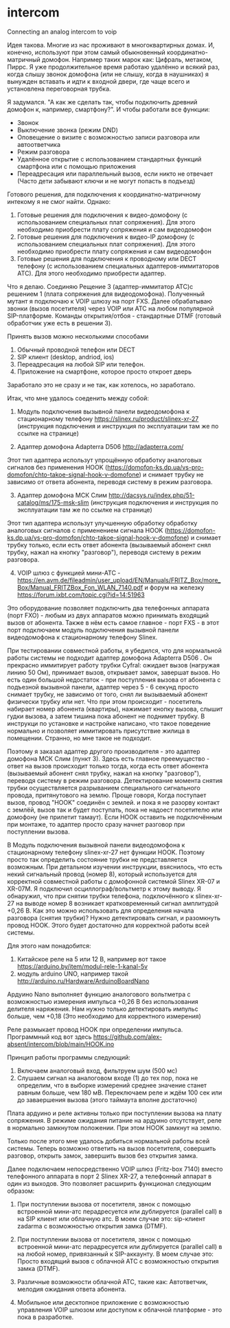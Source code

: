 # intercom
Connecting an analog intercom to voip

Идея такова.
Многие из нас проживают в многоквартирных домах. И, конечно, используют при этом самый обыкновенный
координатно-матричный домофон. Например таких марок как: Цифраль, метаком, Пиррс. 
Я уже продолжительное время работаю удалённо и всякий раз, когда слышу звонок домофона (или не слышу, когда в наушниках) я вынужден вставать и идти к входной двери, где чаще всего и установлена переговорная трубка.

Я задумался. "А как же сделать так, чтобы подключить древний домофон к, например, смартфону?". И чтобы работали все функции:

- Звонок
- Выключение звонка (режим DND)
- Оповещение о визите с возможностью записи разговора или автоответчика
- Режим разговора
- Удалённое открытие с использованием стандартных функций смартфона или с помощью приложения
- Переадресация или параллельный вызов, если никто не отвечает (Часто дети забывают ключи и не могут попасть в подъезд)

Готового решения, для подключения к координатно-матричному интекому я не смог найти. Однако:

1. Готовые решения для подключения к видео-домофону (с использованием специальных плат сопряжения). Для этого необходимо приобрести плату сопряжения и сам видеодомофон
2. Готовые решения для подключения к видео-IP домофону (с использованием специальных плат сопряжения). Для этого необходимо приобрести плату сопряжения и сам видеодомофон
3. Готовые решения для подключения к проводному или DECT телефону (с использованием специальных адаптеров-иммитаторов АТС). Для этого необходимо приобрести адаптер.

Что я делаю. Соединяю Рещение 3 (адаптер-иммитатор АТС)с решением 1 (плата сопряжения для видеодомофона). Полученный мутант я подключаю к VOIP шлюзу на порт FXS.
Далее обрабатываю звонки (вызов посетителя) через VOIP или АТС на любом популярной SIP-платформе. Команды открытия/отбоя - стандартные DTMF (готовый обработчик уже есть в решении 3).

Принять вызов можно несколькими способами

1. Обычный проводной телефон или DECT
2. SIP клиент (desktop, andriod, ios)
3. Переадресация на любой SIP или телефон.
4. Приложение на смартфоне, которое просто откроет дверь


Заработало это не сразу и не так, как хотелось, но заработало.

Итак, что мне удалось соеденить между собой:

1. Модуль подключения вызывной панели видеодомофона к стационарному телефону https://slinex.ru/product/slinex-xr-27 (инструкция подключения и инструкция по эксплуатации там же по ссылке на странице)

2. Адаптер домофона Adapterra D506 http://adapterra.com/

Этот тип адаптера использут упрощённую обработку аналоговых сигналов без применения HOOK (https://domofon-ks.dp.ua/vs-pro-domofon/chto-takoe-signal-hook-v-domofone) и снимает трубку не зависимо от ответа абонента, переводя систему в режим разговора.

3. Адаптер домофона МСК Слим http://dacsys.ru/index.php/51-catalog/ms/175-msk-slim (инструкция подключения и инструкция по эксплуатации там же по ссылке на странице)

Этот тип адаптера использут улучшенную обработку обработку аналоговых сигналов с применением сигнала HOOK (https://domofon-ks.dp.ua/vs-pro-domofon/chto-takoe-signal-hook-v-domofone)  и снимает трубку только, если есть ответ абонента (вызываемый абонент снял трубку, нажал на кнопку "разговор"), переводя систему в режим разговора.

4. VOIP шлюз с функцией мини-АТС - https://en.avm.de/fileadmin/user_upload/EN/Manuals/FRITZ_Box/more_Box/Manual_FRITZBox_Fon_WLAN_7140.pdf и форум на железку https://forum.ixbt.com/topic.cgi?id=14:51963

Это оборудование позволяет подключить два телефонных аппарата (порт FXO) - любым из двух аппаратов можно принимать входящий вызов от абонента. 
Также в нём есть самое главное - порт FXS - в этот порт подключаем модуль подключения вызывной панели видеодомофона к стационарному телефону Slinex.

При тестировании совместной работы, я убедился, что для нормальной работы системы не подходит адаптер домофона Adapterra D506 . Он прекрасно иммитирует работу трубки Cyfral: ожидает вызов (нагружая линию 50 Ом), принимает вызов, открывает замок, завершат вызов. Но есть один большой недостаток - при поступления вызова от абонента с подъезной вызывной панели, адаптер через 5 - 6 секунд просто снимает трубку, не зависимо от того, снял ли вызываемый абонент физически трубку или нет. Что при этом происходит - посетитель набирает номер абонента (квартиры), нажимает кнопку вызова, слышит гудки вызова, а затем тишина пока абонент не поднимет трубку. В инструкци по установке и настройке написано, что такое поведение нормально и позволяет иммитировать присутствие жилица в помещении. Странно, но мне такое не подходит. 

Поэтому я заказал адаптер другого производителя - это адаптер домофона МСК Слим (пункт 3). Здесь есть главное преемущество - ответ на вызов происходит только тогда, когда есть ответ абонента (вызываемый абонент снял трубку, нажал на кнопку "разговор"), переводя систему в режим разговора. Детектирование момента снятия трубки осуществляется разрыванием специального сигнального провода, притянутового на землю. Проще говоря, Когда поступает вызов, провод "HOOK" соединён с землей. и пока я не разорву контакт с землёй, вызов так и будет поступать, пока не надоест посетителю или домофону (не прилетит тамаут). Если HOOK оставить не подключённым при монтаже, то адаптер просто сразу начнет разговор при поступлении вызова. 

В Модуль подключения вызывной панели видеодомофона к стационарному телефону slinex-xr-27 нет функции HOOK. Поэтому просто так определить состояние трубки не представляется возможным. При детальном изучении инструкции, вsяснилось, что есть некий сигнальный провод (номер 8), который используется для корректной совместной работы с домофонной системой Slinex XR-07 и XR-07M. Я подключил осциллограф/вольтметр к этому выводу. Я обнаружил, что при снятии трубки телефона, подключённого к slinex-xr-27 на выводе номер 8 возникает кратковременный сигнал амплитудой +0,26 В. Как это можно использовать для определения начала разговора (снятия трубки)? Нужно детектировать сигнал, и разомкнуть провод HOOK. Этого будет достаточно для корректной работы всей системы.

Для этого нам понадобится:
1. Китайское реле на 5 или 12 В, например вот такое https://arduino.by/item/modul-rele-1-kanal-5v 
2. модуль arduino UNO, например такой http://arduino.ru/Hardware/ArduinoBoardNano

Ардуино Nano выполняет функцию аналогового вольтметра с возможностью измерения импульса +0,26 В без использования делителя наряжения. Нам нужно только детектировать импульс больше, чем +0,18 (Это необходимо для корректного измерения)

Реле размыкает провод HOOK при определении импульса. Программный код  вот здесь https://github.com/alex-absent/intercom/blob/main/HOOK.ino

Принцип работы программы следующий:

1. Включаем аналоговый вход, фильтруем шум (500 мс)
2. Слушаем сигнал на аналоговом входе (1) до тех пор, пока не определим, что в выборке измерений среднее значение станет равным больше, чем 180 мВ. Переключаем реле и ждём 100 сек или до заваершения вызова (этого таймаута вполне достаточно)

Плата ардуино и реле активны только при поступлении вызова на плату сопряжения. В режиме ожидания питание на ардуино отсутствует, реле в нормально замкнутом положении. При этом HOOK замкнут на землю.

Только после этого мне удалось добиться нормальной работы всей системы. Теперь возможно ответить на вызов посетителя, совершить разговор, открыть замок, завершить вызов без открытия замка.

Далее подключаем непосредственно VOIP шлюз (Fritz-box 7140) вместо телефонного аппарата в порт 2 Slinex XR-27, а телефонный аппарат в один из выходов. Это позволяет расширить функционал следующим образом:

1. При поступлении вызова от посетителя, звнок с помощью встроенной мини-атс перадресуется или дублируется (parallel call) в на SIP клиент или облачную атс. В моем случае это: sip-клиент zadarma с возможностью открытия замка (DTMF).
2. При поступлении вызова от посетителя, звнок с помощью встроенной мини-атс перадресуется или дублируется (parallel call) в на любой номер, привязанный к SIP-аккаунту. В моем случае это: Просто входящий вызов с облачной АТС с возможностью открытия замка (DTMF).
3. Различные возможности облачной АТС, такие как: Автответчик, мелодия ожидания ответа абонента.

4. Мобильное или десктопное приложение с возможностью управления VOIP шлюзом или доступом к облачной платформе - это пока в разработке.
